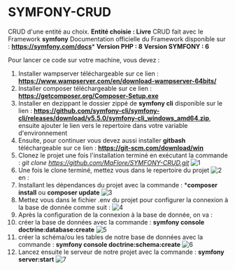# SYMFONY-CRUD
CRUD d'une entité au choix. **Entité choisie : Livre**
CRUD fait avec le Framework **symfony**
Documentation officielle du Framework disponible sur : **https://symfony.com/docs***
**Version PHP : 8**
**Version SYMFONY : 6**

Pour lancer ce code sur votre machine, vous devez :
1. Installer wampserver téléchargeable sur ce lien : **https://www.wampserver.com/en/download-wampserver-64bits/**
2. Installer composer téléchargeable sur ce lien : **https://getcomposer.org/Composer-Setup.exe**
3. Installer en dezippant le dossier zippé de **symfony cli** disponible sur le lien : **https://github.com/symfony-cli/symfony-cli/releases/download/v5.5.0/symfony-cli_windows_amd64.zip**, ensuite ajouter le lien vers le repertoire dans votre variable d'environnement
4. Ensuite, pour continuer vous devez aussi installer **gitbash** téléchargeable sur ce lien : **https://git-scm.com/download/win**
5. Clonez le projet une fois l'installation terminé en exécutant la commande : 
*git clone https://github.com/MaFlore/SYMFONY-CRUD.git* ![1](https://github.com/MaFlore/SYMFONY-CRUD/blob/main/git-clone.png)
6. Une fois le clone terminé, mettez vous dans le repertoire du projet ![2](https://github.com/MaFlore/SYMFONY-CRUD/blob/main/repertoire-symfony-crud.png) en :
7. Installant les dépendances du projet avec la commande : ***composer install** ou **composer update** ![3](https://github.com/MaFlore/SYMFONY-CRUD/blob/main/composer-install.png)
8. Mettez vous dans le fichier .env du projet pour configurer la connexion à la base de donnée comme suit : ![4](https://github.com/MaFlore/SYMFONY-CRUD/blob/main/env.png)
9. Après la configuration de la connexion à la base de donnée, on va :
10. créer la base de données avec la commande : **symfony console doctrine:database:create** ![5](https://github.com/MaFlore/SYMFONY-CRUD/blob/main/generate-database.png)
11. créer la schéma/ou les tables de notre base de données avec la commande : **symfony console doctrine:schema:create** ![6](https://github.com/MaFlore/SYMFONY-CRUD/blob/main/generate-table.png)
12. Lancez ensuite le serveur de notre projet avec la commande : **symfony server:start** ![7](https://github.com/MaFlore/SYMFONY-CRUD/blob/main/launch-server.png)